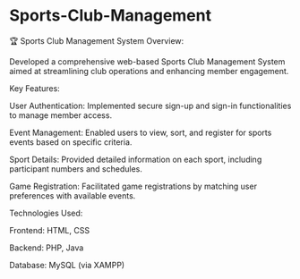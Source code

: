 # Sports-Club-Management
🏆 Sports Club Management System
Overview:

Developed a comprehensive web-based Sports Club Management System aimed at streamlining club operations and enhancing member engagement.​

Key Features:

User Authentication: Implemented secure sign-up and sign-in functionalities to manage member access.

Event Management: Enabled users to view, sort, and register for sports events based on specific criteria.

Sport Details: Provided detailed information on each sport, including participant numbers and schedules.

Game Registration: Facilitated game registrations by matching user preferences with available events.​

Technologies Used:

Frontend: HTML, CSS

Backend: PHP, Java

Database: MySQL (via XAMPP)
